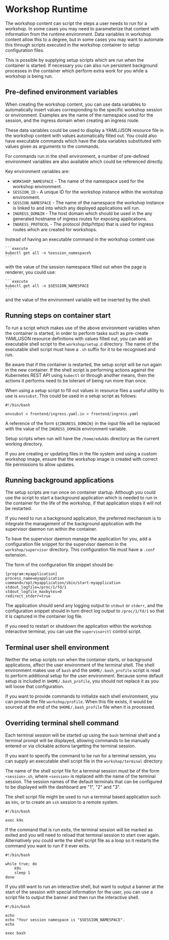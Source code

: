 Workshop Runtime
================

The workshop content can script the steps a user needs to run for a workshop. In some cases you may need to parameterize that content with information from the runtime environment. Data variables in workshop content allow this to a degree, but in some cases you may want to automate this through scripts executed in the workshop container to setup configuration files.

This is possible by supplying setup scripts which are run when the container is started. If necessary you can also run persistent background processes in the container which perform extra work for you while a workshop is being run.

Pre-defined environment variables
---------------------------------

When creating the workshop content, you can use data variables to automatically insert values corresponding to the specific workshop session or environment. Examples are the name of the namespace used for the session, and the ingress domain when creating an ingress route.

These data variables could be used to display a YAML/JSON resource file in the workshop content with values automatically filled out. You could also have executable commands which have the data variables substituted with values given as arguments to the commands.

For commands run in the shell environment, a number of pre-defined environment variables are also available which could be referenced directly.

Key environment variables are:

* ``WORKSHOP_NAMESPACE`` - The name of the namespace used for the workshop environment.
* ``SESSION_ID`` - A unique ID for the workshop instance within the workshop environment.
* ``SESSION_NAMESPACE`` - The name of the namespace the workshop instance is linked to and into which any deployed applications will run.
* ``INGRESS_DOMAIN`` - The host domain which should be used in the any generated hostname of ingress routes for exposing applications.
* ``INGRESS_PROTOCOL`` - The protocol (http/https) that is used for ingress routes which are created for workshops.

Instead of having an executable command in the workshop content use:

~~~text
```execute
kubectl get all -n %session_namespace%
```
~~~

with the value of the session namespace filled out when the page is renderer, you could use:

~~~text
```execute
kubectl get all -n $SESSION_NAMESPACE
```
~~~

and the value of the environment variable will be inserted by the shell.

Running steps on container start
--------------------------------

To run a script which makes use of the above environment variables when the container is started, in order to perform tasks such as pre-create YAML/JSON resource definitions with values filled out, you can add an executable shell script to the ``workshop/setup.d`` directory. The name of the executable shell script must have a ``.sh`` suffix for it to be recognised and run.

Be aware that if the container is restarted, the setup script will be run again in the new container. If the shell script is performing actions against the Kubernetes REST API using ``kubectl`` or through another means, then the actions it performs need to be tolerant of being run more than once.

When using a setup script to fill out values in resource files a useful utility to use is ``envsubst``. This could be used in a setup script as follows:

```shell
#!/bin/bash

envsubst < frontend/ingress.yaml.in > frontend/ingress.yaml
```

A reference of the form ``${INGRESS_DOMAIN}`` in the input file will be replaced with the value of the ``INGRESS_DOMAIN`` environment variable.

Setup scripts when run will have the ``/home/eduk8s`` directory as the current working directory.

If you are creating or updating files in the file system and using a custom workshop image, ensure that the workshop image is created with correct file permissions to allow updates.

Running background applications
-------------------------------

The setup scripts are run once on container startup. Although you could use the script to start a background application which is needed to run in the container for the life of the workshop, if that application stops it will not be restarted.

If you need to run a background application, the preferred mechanism is to integrate the management of the background application with the supervisor daemon run within the container.

To have the supervisor daemon manage the application for you, add a configuration file snippet for the supervisor daemon in the ``workshop/supervisor`` directory. This configuration file must have a ``.conf`` extension.

The form of the configuration file snippet should be:

~~~text
[program:myapplication]
process_name=myapplication
command=/opt/myapplication/sbin/start-myapplication
stdout_logfile=/proc/1/fd/1
stdout_logfile_maxbytes=0
redirect_stderr=true
~~~

The application should send any logging output to ``stdout`` or ``stderr``, and the configuration snippet should in turn direct log output to ``/proc/1/fd/1`` so that it is captured in the container log file.

If you need to restart or shutdown the application within the workshop interactive terminal, you can use the ``supervisorctl`` control script.

Terminal user shell environment
-------------------------------

Neither the setup scripts run when the container starts, or background applications, affect the user environment of the terminal shell. The shell environment makes use of ``bash`` and the ``$HOME/.bash_profile`` script is read to perform additional setup for the user environment. Because some default setup is included in ``$HOME/.bash_profile``, you should not replace it as you will loose that configuration.

If you want to provide commands to initialize each shell environment, you can provide the file ``workshop/profile``. When this file exists, it would be sourced at the end of the ``$HOME/.bash_profile`` file when it is processed.

Overriding terminal shell command
---------------------------------

Each terminal session will be started up using the ``bash`` terminal shell and a terminal prompt will be displayed, allowing commands to be manually entered or via clickable actions targetting the terminal session.

If you want to specify the command to be run for a terminal session, you can supply an executable shell script file in the ``workshop/terminal`` directory.

The name of the shell script file for a terminal session must be of the form ``<session>.sh``, where ``<session>`` is replaced with the name of the terminal session. The session names of the default terminals that can be configured to be displayed with the dashboard are "1", "2" and "3".

The shell script file might be used to run a terminal based application such as ``k9s``, or to create an ``ssh`` session to a remote system.

```shell
#!/bin/bash

exec k9s
```

If the command that is run exits, the terminal session will be marked as exited and you will need to reload that terminal session to start over again. Alternatively you could write the shell script file as a loop so it restarts the command you want to run if it ever exits.

```shell
#!/bin/bash

while true; do
    k9s
    sleep 1
done
```

If you still want to run an interactive shell, but want to output a banner at the start of the session with special information for the user, you can use a script file to output the banner and then run the interactive shell.

```shell
#!/bin/bash

echo
echo "Your session namespace is "$SESSION_NAMESPACE".
echo

exec bash
```
